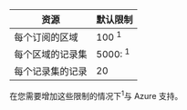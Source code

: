 
| 资源  | 默认限制 
--- | ---
| 每个订阅的区域 | 100 <sup>1</sup>
| 每个区域的记录集| 5000: <sup>1</sup>
| 每个记录集的记录| 20

在您需要增加这些限制的情况下<sup>1</sup>与 Azure 支持。
